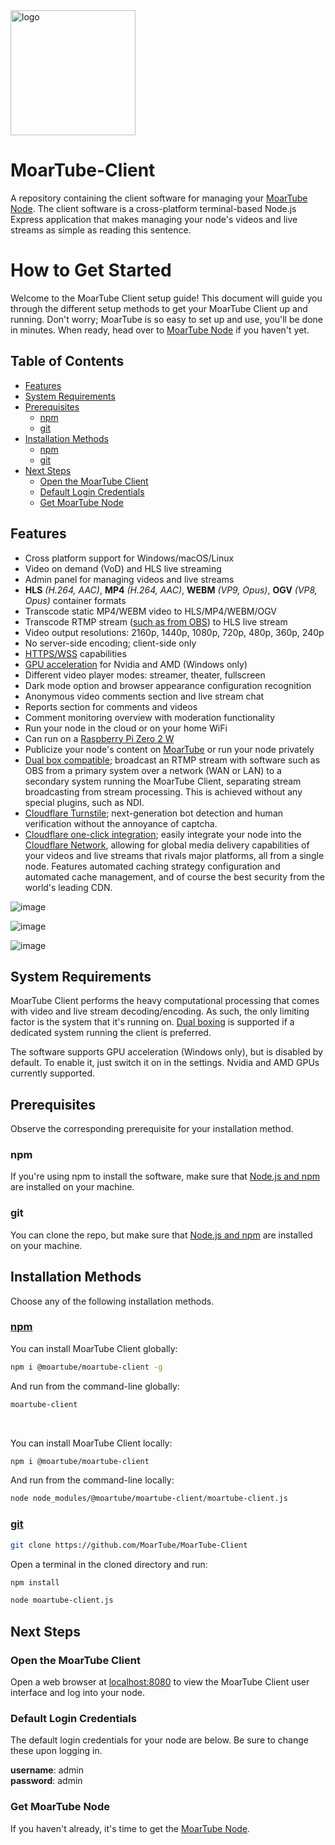 <img src="https://github.com/MoarTube/MoarTube-Client/assets/26640616/539be602-3608-428d-b6d6-34aec9b4a05d" alt="logo" width="200"/>

# MoarTube-Client
A repository containing the client software for managing your [MoarTube Node](https://github.com/MoarTube/MoarTube-Node). The client software is a cross-platform terminal-based Node.js Express application that makes managing your node's videos and live streams as simple as reading this sentence.

# How to Get Started
Welcome to the MoarTube Client setup guide! This document will guide you through the different setup methods to get your MoarTube Client up and running. Don't worry; MoarTube is so easy to set up and use, you'll be done in minutes. When ready, head over to [MoarTube Node](https://github.com/MoarTube/MoarTube-Node) if you haven't yet.

## Table of Contents
- [Features](#features)
- [System Requirements](#system-requirements)
- [Prerequisites](#prerequisites)
  - [npm](#npm)
  - [git](#git)
- [Installation Methods](#installation-methods)
  - [npm](#npm-1)
  - [git](#git-1)
- [Next Steps](#next-steps)
  - [Open the MoarTube Client](#open-the-moartube-client)
  - [Default Login Credentials](#default-login-credentials)
  - [Get MoarTube Node](#get-moartube-node)

## Features
 - Cross platform support for Windows/macOS/Linux
 - Video on demand (VoD) and HLS live streaming
 - Admin panel for managing videos and live streams
 - **HLS** *(H.264, AAC)*, **MP4** *(H.264, AAC)*, **WEBM** *(VP9, Opus)*, **OGV** *(VP8, Opus)* container formats
 - Transcode static MP4/WEBM video to HLS/MP4/WEBM/OGV
 - Transcode RTMP stream ([such as from OBS](https://moartu.be/nodes/chris_moartube_node/videos/e9p_nivxkX7)) to HLS live stream
 - Video output resolutions: 2160p, 1440p, 1080p, 720p, 480p, 360p, 240p
 - No server-side encoding; client-side only
 - [HTTPS/WSS](https://moartu.be/nodes/chris_moartube_node/videos/L9qCCrsMtJl) capabilities
 - [GPU acceleration](https://moartu.be/nodes/chris_moartube_node/videos/X3xL5oPTJaz) for Nvidia and AMD (Windows only)
 - Different video player modes: streamer, theater, fullscreen
 - Dark mode option and browser appearance configuration recognition
 - Anonymous video comments section and live stream chat
 - Reports section for comments and videos
 - Comment monitoring overview with moderation functionality
 - Run your node in the cloud or on your home WiFi
 - Can run on a [Raspberry Pi Zero 2 W](https://www.raspberrypi.com/products/raspberry-pi-zero-2-w/)
 - Publicize your node's content on [MoarTube](http://www.moartube.com) or run your node privately
 - [Dual box compatible](https://moartu.be/nodes/chris_moartube_node/videos/f7w9spnInuN); broadcast an RTMP stream with software such as OBS from a primary system over a network (WAN or LAN) to a secondary system running the MoarTube Client, separating stream broadcasting from stream processing. This is achieved without any special plugins, such as NDI.
 - [Cloudflare Turnstile](https://moartu.be/nodes/chris_moartube_node/videos/gQcsrSmsmrY); next-generation bot detection and human verification without the annoyance of captcha.
 - [Cloudflare one-click integration](https://moartu.be/nodes/chris_moartube_node/videos/9aP6aY4DYeH); easily integrate your node into the [Cloudflare Network](https://www.cloudflare.com/network/), allowing for global media delivery capabilities of your videos and live streams that rivals major platforms, all from a single node. Features automated caching strategy configuration and automated cache management, and of course the best security from the world's leading CDN.

![image](https://github.com/MoarTube/MoarTube-Client/assets/26640616/0d8ac95f-f68b-4e36-849e-28139b45ce50)

![image](https://github.com/MoarTube/MoarTube-Client/assets/26640616/918aa074-b6e2-49f1-8d14-5c2ed1bcd582)

![image](https://github.com/MoarTube/MoarTube-Client/assets/26640616/068ec86b-a3d8-4285-9b64-4b71f64cce41)

## System Requirements

MoarTube Client performs the heavy computational processing that comes with video and live stream decoding/encoding. As such, the only limiting factor is the system that it's running on. [Dual boxing](https://moartu.be/nodes/chris_moartube_node/videos/f7w9spnInuN) is supported if a dedicated system running the client is preferred.

The software supports GPU acceleration (Windows only), but is disabled by default. To enable it, just switch it on in the settings. Nvidia and AMD GPUs currently supported.

## Prerequisites

Observe the corresponding prerequisite for your installation method.

### npm
If you're using npm to install the software, make sure that [Node.js and npm](https://nodejs.org/en) are installed on your machine.

### git
You can clone the repo, but make sure that [Node.js and npm](https://nodejs.org/en) are installed on your machine.

## Installation Methods

Choose any of the following installation methods.

### [npm](https://www.npmjs.com/package/@moartube/moartube-client)

You can install MoarTube Client globally:

```bash
npm i @moartube/moartube-client -g
```

And run from the command-line globally:

```bash
moartube-client
```

<br>

You can install MoarTube Client locally:

```bash
npm i @moartube/moartube-client
```

And run from the command-line locally:

```bash
node node_modules/@moartube/moartube-client/moartube-client.js
```

### [git](https://github.com/MoarTube/MoarTube-Client)

```bash
git clone https://github.com/MoarTube/MoarTube-Client
```

Open a terminal in the cloned directory and run:

```bash
npm install
```

```bash
node moartube-client.js
```

## Next Steps

### Open the MoarTube Client

Open a web browser at [localhost:8080](http://localhost:8080) to view the MoarTube Client user interface and log into your node.

### Default Login Credentials

The default login credentials for your node are below. Be sure to change these upon logging in.

**username**: admin<br/>**password**: admin

### Get MoarTube Node

If you haven't already, it's time to get the [MoarTube Node](https://github.com/MoarTube/MoarTube-Node).
